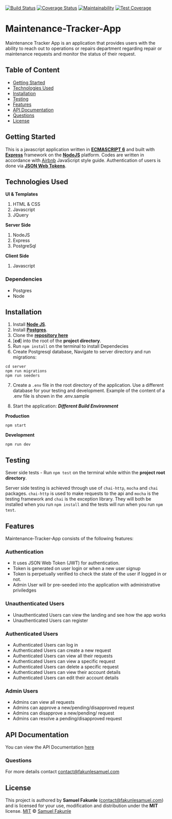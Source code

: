 [![Build Status](https://travis-ci.org/faksam/Maintenance-Tracker-App.svg?branch=develop)](https://travis-ci.org/faksam/Maintenance-Tracker-App) [![Coverage Status](https://coveralls.io/repos/github/faksam/Maintenance-Tracker-App/badge.svg?branch=develop)](https://coveralls.io/github/faksam/Maintenance-Tracker-App?branch=develop) [![Maintainability](https://api.codeclimate.com/v1/badges/bd6af380f6d4c687f483/maintainability)](https://codeclimate.com/github/faksam/Maintenance-Tracker-App/maintainability) [![Test Coverage](https://api.codeclimate.com/v1/badges/bd6af380f6d4c687f483/test_coverage)](https://codeclimate.com/github/faksam/Maintenance-Tracker-App/test_coverage)

# Maintenance-Tracker-App
Maintenance Tracker App is an application that provides users with the ability to reach out to operations or repairs department regarding repair or maintenance requests and monitor the status of their request.

## Table of Content

 * [Getting Started](#getting-started)
 * [Technologies Used](#technologies-used)
 * [Installation](#installation)
 * [Testing](#testing)
 * [Features](#features)
 * [API Documentation](#api-documentation)
 * [Questions](#questions)
 * [License](#license)

## Getting Started
This is a javascript application written in [**ECMASCRIPT 6**](https://en.wikipedia.org/wiki/ECMAScript) and built with [**Express**](https://expressjs.com/) framework on the [**NodeJS**](https://nodejs.org/en/) platform.
Codes are written in accordance with [Airbnb](https://github.com/airbnb/javascript) JavaScript style guide.
Authentication of users is done via [**JSON Web Tokens**](https://jwt.io/).

## Technologies Used

**UI & Templates**
1. HTML & CSS
2. Javascript
3. JQuery

**Server Side**
1. NodeJS
2. Express
3. PostgreSql

**Client Side**
1. Javascript

### Dependencies
* Postgres
* Node

## Installation
1. Install [**Node JS**](https://nodejs.org/en/).
2. Install [**Postgres**](https://www.postgresql.org/).
3. Clone the [**repository here**](https://github.com/faksam/Maintenance-Tracker-App.git)
4. [**cd**] into the root of the **project directory**.
5. Run `npm install` on the terminal to install Dependecies
6. Create Postgresql database, Navigate to server directory and run migrations:
```
cd server
npm run migrations 
npm run seeders
```
7. Create a `.env` file in the root directory of the application. Use a different database for your testing and development. Example of the content of a .env file is shown in the .env.sample

8. Start the application:
**_Different Build Environment_**

**Production**
```
npm start
```
**Development**
```
npm run dev
```

## Testing

Sever side tests - Run `npm test` on the terminal while within the **project root directory**.

Server side testing is achieved through use of `chai-http`, `mocha` and `chai` packages. `chai-http` is used to make requests to the api and `mocha` is the testing framework and `chai` is the exception library. They will both be installed when you run `npm install` and the tests will run when you run `npm test`.

## Features
Maintenance-Tracker-App consists of the following features:

### Authentication

- It uses JSON Web Token (JWT) for authentication.
- Token is generated on user login or when a new user signup
- Token is perpetually verified to check the state of the user if logged in or not.
- Admin User will br pre-seeded into the application with administrative priviledges

### Unauthenticated Users
- Unauthenticated Users can view the landing and see how the app works
- Unauthenticated Users can register

### Authenticated Users
- Authenticated Users can log in
- Authenticated Users can create a new request
- Authenticated Users can view all their requests
- Authenticated Users can view a specific request
- Authenticated Users can delete a specific request
- Authenticated Users can view their account details
- Authenticated Users can edit their account details


### Admin Users
- Admins can view all requests
- Admins can approve a new/pending/disapproved request
- Admins can disapprove a new/pending/ request
- Admins can resolve a pending/disapproved request


## API Documentation
You can view the API Documentation [here](https://maintenancetracker.docs.apiary.io/)

### Questions
For more details contact contact@fakunlesamuel.com

## License
This project is authored by **Samuel Fakunle** (contact@fakunlesamuel.com) and is licensed for your use, modification and distribution under the **MIT** license.
[MIT][license] © [Samuel Fakunle](https://github.com/faksam)
<!-- Definitions -->
[license]: LICENSE

